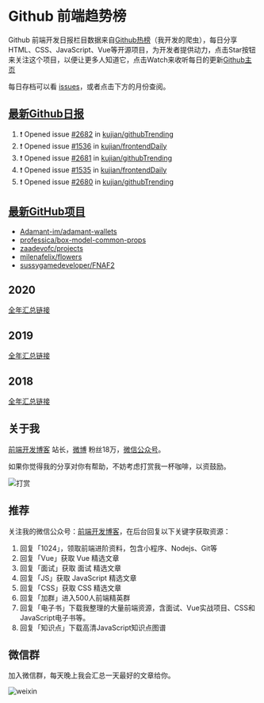 # Github 前端趋势榜

Github 前端开发日报栏目数据来自[Github热榜](https://github.qdkfweb.cn/)（我开发的爬虫），每日分享HTML、CSS、JavaScript、Vue等开源项目，为开发者提供动力，点击Star按钮来关注这个项目，以便让更多人知道它，点击Watch来收听每日的更新[Github主页](https://github.com/kujian/githubTrending)

每日存档可以看 [issues](https://github.com/kujian/githubTrending/issues)，或者点击下方的月份查阅。

## [最新Github日报](https://github.com/kujian/githubTrending/issues)

<!--START_SECTION:activity-->
1. ❗ Opened issue [#2682](https://github.com/kujian/githubTrending/issues/2682) in [kujian/githubTrending](https://github.com/kujian/githubTrending)
2. ❗ Opened issue [#1536](https://github.com/kujian/frontendDaily/issues/1536) in [kujian/frontendDaily](https://github.com/kujian/frontendDaily)
3. ❗ Opened issue [#2681](https://github.com/kujian/githubTrending/issues/2681) in [kujian/githubTrending](https://github.com/kujian/githubTrending)
4. ❗ Opened issue [#1535](https://github.com/kujian/frontendDaily/issues/1535) in [kujian/frontendDaily](https://github.com/kujian/frontendDaily)
5. ❗ Opened issue [#2680](https://github.com/kujian/githubTrending/issues/2680) in [kujian/githubTrending](https://github.com/kujian/githubTrending)
<!--END_SECTION:activity-->


## [最新GitHub项目](https://github.qdkfweb.cn/)

<!-- BLOG-POST-LIST:START -->
- [Adamant-im/adamant-wallets](https://github.qdkfweb.cn/adamant-im-adamant-wallets/)
- [professica/box-model-common-props](https://github.qdkfweb.cn/professica-box-model-common-props/)
- [zaadevofc/projects](https://github.qdkfweb.cn/zaadevofc-projects/)
- [milenafelix/flowers](https://github.qdkfweb.cn/milenafelix-flowers/)
- [sussygamedeveloper/FNAF2](https://github.qdkfweb.cn/sussygamedeveloper-fnaf2/)
<!-- BLOG-POST-LIST:END -->

## 2020
[全年汇总链接](https://github.com/kujian/githubTrending/tree/master/2020)
## 2019
[全年汇总链接](https://github.com/kujian/githubTrending/tree/master/2019)

## 2018
[全年汇总链接](https://github.com/kujian/githubTrending/tree/master/2018)

## 关于我

[前端开发博客](https://qdkfweb.cn/) 站长，[微博](https://weibo.com/kujian) 粉丝18万，[微信公众号](https://open.weixin.qq.com/qr/code?username=caibaojian_com)。


如果你觉得我的分享对你有帮助，不妨考虑打赏我一杯咖啡，以资鼓励。

![打赏](https://upload-images.jianshu.io/upload_images/570843-db4053c67a8c9ea9.png)

## 推荐

关注我的微信公众号：[前端开发博客](https://open.weixin.qq.com/qr/code?username=caibaojian_com)，在后台回复以下关键字获取资源：

1. 回复「1024」，领取前端进阶资料，包含小程序、Nodejs、Git等
2. 回复「Vue」获取 Vue 精选文章
3. 回复「面试」获取 面试 精选文章
4. 回复「JS」获取 JavaScript 精选文章
5. 回复「CSS」获取 CSS 精选文章
6. 回复「加群」进入500人前端精英群
7. 回复「电子书」下载我整理的大量前端资源，含面试、Vue实战项目、CSS和JavaScript电子书等。
8. 回复「知识点」下载高清JavaScript知识点图谱

## 微信群

加入微信群，每天晚上我会汇总一天最好的文章给你。

![weixin](https://user-images.githubusercontent.com/3055447/38468989-651132ac-3b80-11e8-8e6b-15122322a9d7.png)
